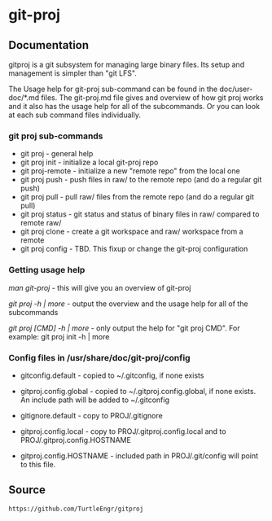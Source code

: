 # git-proj

## Documentation

gitproj is a git subsystem for managing large binary files.
Its setup and management is simpler than "git LFS".

The Usage help for git-proj sub-command can be found in the
doc/user-doc/*.md files. The git-proj.md file gives and overview of
how git proj works and it also has the usage help for all of the
subcommands. Or you can look at each sub command files individually.

### git proj sub-commands

* git proj - general help
* git proj init - initialize a local git-proj repo
* git proj-remote - initialize a new "remote repo" from the local one
* git proj push - push files in raw/ to the remote repo (and do a regular git push)
* git proj pull - pull raw/ files from the remote repo (and do a regular git pull)
* git proj status - git status and status of binary files in raw/ compared to remote raw/
* git proj clone - create a git workspace and raw/ workspace from a remote
* git proj config - TBD. This fixup or change the git-proj configuration

### Getting usage help

*man git-proj* - this will give you an overview of git-proj

*git proj -h | more* - output the overview and the usage help for all
of the subcommands

*git proj [CMD] -h | more* - only output the help for "git proj CMD".
For example: git proj init -h | more

### Config files in /usr/share/doc/git-proj/config

* gitconfig.default - copied to ~/.gitconfig, if none exists

* gitproj.config.global - copied to ~/.gitproj.config.global, if none
  exists. An include path will be added to ~/.gitconfig

* gitignore.default - copy to PROJ/.gitignore

* gitproj.config.local - copy to PROJ/.gitproj.config.local and
  to PROJ/.gitproj.config.HOSTNAME

* gitproj.config.HOSTNAME - included path in PROJ/.git/config will
  point to this file.

## Source

    https://github.com/TurtleEngr/gitproj

